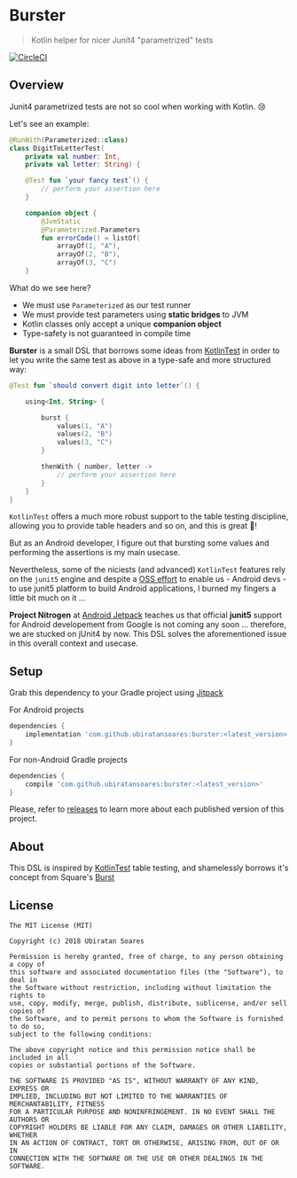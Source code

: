 # Burster

> Kotlin helper for nicer Junit4 "parametrized" tests

[![CircleCI](https://circleci.com/gh/ubiratansoares/burster/tree/master.svg?style=svg)](https://circleci.com/gh/ubiratansoares/burster/tree/master)

## Overview

Junit4 parametrized tests are not so cool when working with Kotlin. 😢

Let's see an example:

```kotlin
@RunWith(Parameterized::class)
class DigitToLetterTest(
    private val number: Int,
    private val letter: String) {

    @Test fun `your fancy test`() { 
        // perform your assertion here
    }

    companion object {
        @JvmStatic
        @Parameterized.Parameters
        fun errorCode() = listOf(
            arrayOf(1, "A"),
            arrayOf(2, "B"),
            arrayOf(3, "C")
    }

```

What do we see here?

- We must use `Parameterized` as our test runner
- We must provide test parameters using **static bridges** to JVM
- Kotlin classes only accept a unique **companion object**
- Type-safety is not guaranteed in compile time

**Burster** is a small DSL that borrows some ideas from [KotlinTest](https://github.com/kotlintest/kotlintest) in order to let you write the same test as above in a type-safe and more structured way:

```kotlin
@Test fun `should convert digit into letter`() {

    using<Int, String> {

        burst {
            values(1, "A")
            values(2, "B")
            values(3, "C")
        }

        thenWith { number, letter ->
            // perform your assertion here
        }
    }
}
```

`KotlinTest` offers a much more robust support to the table testing discipline, allowing you to provide table headers and so on, and this is great 🚀! 

But as an Android developer, I figure out that bursting some values and performing the assertions is my main usecase.

Nevertheless, some of the niciests (and advanced) `KotlinTest` features rely on the `junit5` engine and despite a [OSS effort](https://github.com/mannodermaus/android-junit5) to enable us - Android devs - to use junit5 platform to build Android applications, I burned my fingers a little bit much on it ... 

**Project Nitrogen** at [Android Jetpack](https://developer.android.com/jetpack/) teaches us that official **junit5** support for Android developement from Google is not coming any soon ... therefore, we are stucked on jUnit4 by now. This DSL solves the aforementioned issue in this overall context and usecase.

## Setup

Grab this dependency to your Gradle project using [Jitpack](https://jitpack.io) 

For Android projects

```groovy
dependencies {
	implementation 'com.github.ubiratansoares:burster:<latest_version>'
}
```

For non-Android Gradle projects

```groovy
dependencies {
	compile 'com.github.ubiratansoares:burster:<latest_version>'
}
```

Please, refer to [releases](https://github.com/ubiratan/tite/releases) to learn more about each published version of this project.

## About

This DSL is inspired by [KotlinTest](https://github.com/kotlintest/kotlintest) table testing, and shamelessly borrows it's concept from Square's [Burst](https://github.com/square/burst/)

## License

```
The MIT License (MIT)

Copyright (c) 2018 Ubiratan Soares

Permission is hereby granted, free of charge, to any person obtaining a copy of
this software and associated documentation files (the "Software"), to deal in
the Software without restriction, including without limitation the rights to
use, copy, modify, merge, publish, distribute, sublicense, and/or sell copies of
the Software, and to permit persons to whom the Software is furnished to do so,
subject to the following conditions:

The above copyright notice and this permission notice shall be included in all
copies or substantial portions of the Software.

THE SOFTWARE IS PROVIDED "AS IS", WITHOUT WARRANTY OF ANY KIND, EXPRESS OR
IMPLIED, INCLUDING BUT NOT LIMITED TO THE WARRANTIES OF MERCHANTABILITY, FITNESS
FOR A PARTICULAR PURPOSE AND NONINFRINGEMENT. IN NO EVENT SHALL THE AUTHORS OR
COPYRIGHT HOLDERS BE LIABLE FOR ANY CLAIM, DAMAGES OR OTHER LIABILITY, WHETHER
IN AN ACTION OF CONTRACT, TORT OR OTHERWISE, ARISING FROM, OUT OF OR IN
CONNECTION WITH THE SOFTWARE OR THE USE OR OTHER DEALINGS IN THE SOFTWARE.
```